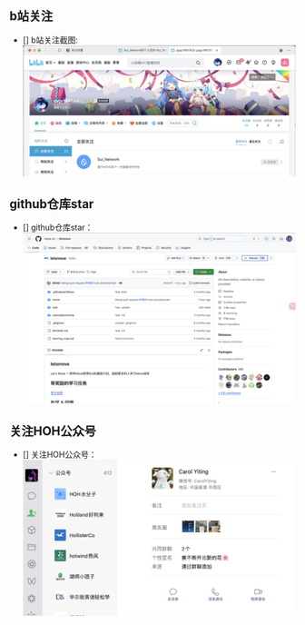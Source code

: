 ## b站关注

- [] b站关注截图: ![关注截图](./bguanzhu.png)

## github仓库star

- [] github仓库star：![github仓库star截图](./githubStar.png)

## 关注HOH公众号

- [] 关注HOH公众号：![关注HOH公众号截图](./hot.png)